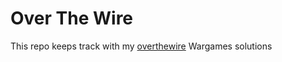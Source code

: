 # Over The Wire

This repo keeps track with my [overthewire](https://overthewire.org/wargames) Wargames solutions

